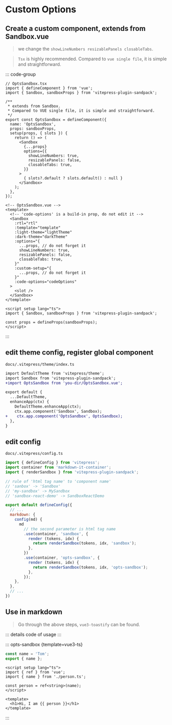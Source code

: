 <script setup>
import opts from '../codes/custom-usage/options.ts';
</script>

# Custom Options

## Create a custom component, extends from Sandbox.vue

> we change the `showLineNumbers resizablePanels closableTabs`.

> `Tsx` is highly recommended. Compared to `vue single file`, it is simple and straightforward.

::: code-group
```tsx [write with .tsx]
// OptsSandbox.tsx
import { defineComponent } from 'vue';
import { Sandbox, sandboxProps } from 'vitepress-plugin-sandpack';

/**
 * extends from Sandbox.
 * Compared to VUE single file, it is simple and straightforward.
 */
export const OptsSandbox = defineComponent({
  name: 'OptsSandbox',
  props: sandboxProps,
  setup(props, { slots }) {
    return () => (
      <Sandbox
        {...props}
        options={{
          showLineNumbers: true,
          resizablePanels: false,
          closableTabs: true,
        }}
      >
        { slots?.default ? slots.default() : null }
      </Sandbox>
    );
  },
});
```

```vue [write with .vue]
<!-- OptsSandbox.vue -->
<template>
  <!-- 'code-options' is a build-in prop, do not edit it -->
  <Sandbox
    :rtl="rtl"
    :template="template"
    :light-theme="lightTheme"
    :dark-theme="darkTheme"
    :options="{
      ...props, // do not forget it
      showLineNumbers: true,
      resizablePanels: false,
      closableTabs: true,
    }"
    :custom-setup="{
      ...props, // do not forget it
    }"
    :code-options="codeOptions"
  >
    <slot />
  </Sandbox>
</template>

<script setup lang="ts">
import { Sandbox, sandboxProps } from 'vitepress-plugin-sandpack';

const props = defineProps(sandboxProps);
</script>
```
:::

## edit theme config, register global component

`docs/.vitepress/theme/index.ts`

```diff
import DefaultTheme from 'vitepress/theme';
import Sandbox from 'vitepress-plugin-sandpack';
+import OptsSandbox from 'you-dir/OptsSandbox.vue';

export default {
  ...DefaultTheme,
  enhanceApp(ctx) {
    DefaultTheme.enhanceApp(ctx);
    ctx.app.component('Sandbox', Sandbox);
+    ctx.app.component('OptsSandbox', OptsSandbox);
  },
}
```

## edit config

`docs/.vitepress/config.ts`

```js
import { defineConfig } from 'vitepress';
import container from 'markdown-it-container';
import { renderSandbox } from 'vitepress-plugin-sandpack';

// rule of 'html tag name' to 'component name'
// 'sanbox' -> 'Sandbox'
// 'my-sandbox' -> MySandbox
// 'sandbox-react-demo' -> SandboxReactDemo

export default defineConfig({
  // ...
  markdown: {
    config(md) {
      md
        // the second parameter is html tag name
        .use(container, 'sandbox', {
          render (tokens, idx) {
            return renderSandbox(tokens, idx, 'sandbox');
          },
        })
        .use(container, 'opts-sandbox', {
          render (tokens, idx) {
            return renderSandbox(tokens, idx, 'opts-sandbox');
          },
        });
    },
  },
  // ...
})
```

## Use in markdown

> Go through the above steps, `vue3-toastify` can be found.

::: details code of usage
<CodePanel :value="opts" />
:::

::: opts-sandbox {template=vue3-ts}
```js /src/person.ts
const name = 'Tom';
export { name };
```

```vue /src/App.vue
<script setup lang="ts">
import { ref } from 'vue';
import { name } from './person.ts';

const person = ref<string>(name);
</script>

<template>
  <h1>Hi, I am {{ person }}</h1>
</template>
```
:::
